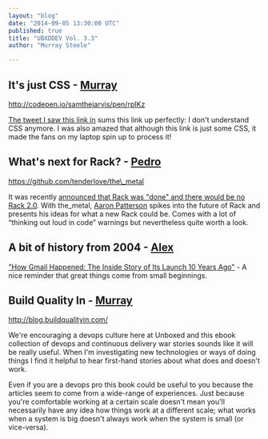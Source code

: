 ```yaml
---
layout: "blog"
date: "2014-09-05 13:30:00 UTC"
published: true
title: "UBXDDEV Vol. 3.3"
author: "Murray Steele"

---
```


## It's just CSS - [Murray](http://www.unboxedconsulting.com/people/murray-steele)

http://codepen.io/samthejarvis/pen/rpIKz

[The tweet I saw this link in](https://twitter.com/jonikorpi/status/507538058959659008) sums this link up perfectly: I don't understand CSS anymore. I was also amazed that although this link is just some CSS, it made the fans on my laptop spin up to process it!

## What's next for Rack? - [Pedro](http://www.unboxedconsulting.com/people/pedro-moreira)

https://github.com/tenderlove/the\_metal

It was recently [announced that Rack was "done" and there would be no Rack 2.0](https://groups.google.com/forum/#!msg/rack-devel/P8oOycVBaH0/1bm4eERJWPQJ). With the\_metal, [Aaron Patterson](http://www.tenderlovemaking.com/) spikes into the future of Rack and presents his ideas for what a new Rack could be. Comes with a lot of “thinking out loud in code” warnings but nevertheless quite worth a look.

## A bit of history from 2004 - [Alex](https://twitter.com/AlexanderBobin)

["How Gmail Happened: The Inside Story of Its Launch 10 Years Ago"](http://time.com/43263/gmail-10th-anniversary/) - A nice reminder that great things come from small beginnings.

## Build Quality In - [Murray](http://www.unboxedconsulting.com/people/murray-steele)

http://blog.buildqualityin.com/

We're encouraging a devops culture here at Unboxed and this ebook collection of devops and continuous delivery war stories sounds like it will be really useful. When I'm investigating new technologies or ways of doing things I find it helpful to hear first-hand stories about what does and doesn't work. 

Even if you are a devops pro this book could be useful to you because the articles seem to come from a wide-range of experiences. Just because you're comfortable working at a certain scale doesn't mean you'll necessarily have any idea how things work at a different scale; what works when a system is big doesn't always work when the system is small (or vice-versa).


